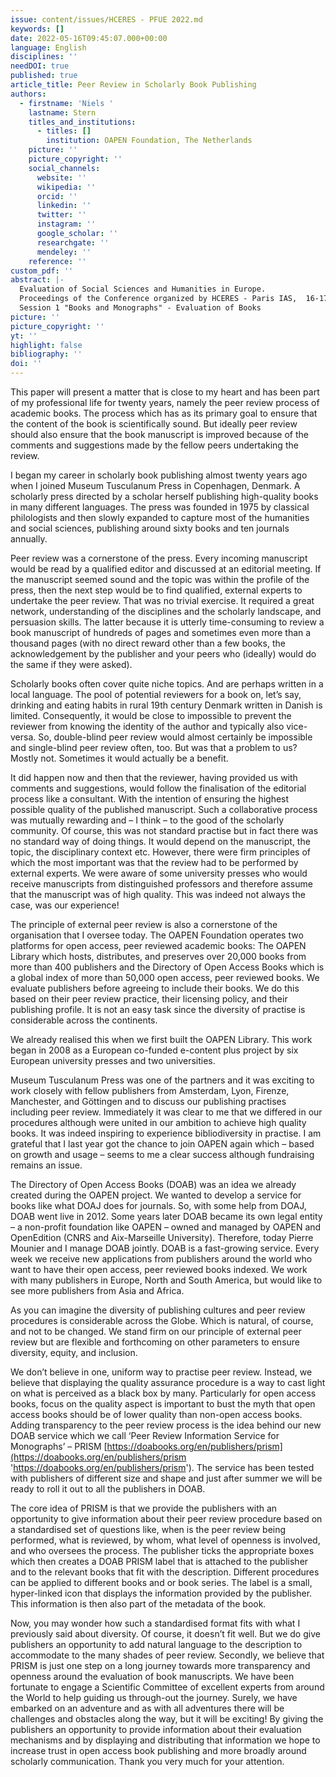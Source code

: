 ```yaml
---
issue: content/issues/HCERES - PFUE 2022.md
keywords: []
date: 2022-05-16T09:45:07.000+00:00
language: English
disciplines: ''
needDOI: true
published: true
article_title: Peer Review in Scholarly Book Publishing
authors:
  - firstname: 'Niels '
    lastname: Stern
    titles_and_institutions:
      - titles: []
        institution: OAPEN Foundation, The Netherlands
    picture: ''
    picture_copyright: ''
    social_channels:
      website: ''
      wikipedia: ''
      orcid: ''
      linkedin: ''
      twitter: ''
      instagram: ''
      google_scholar: ''
      researchgate: ''
      mendeley: ''
    reference: ''
custom_pdf: ''
abstract: |-
  Evaluation of Social Sciences and Humanities in Europe.
  Proceedings of the Conference organized by HCERES - Paris IAS,  16-17 May 2022.
  Session 1 "Books and Monographs" - Evaluation of Books
picture: ''
picture_copyright: ''
yt: ''
highlight: false
bibliography: ''
doi: ''
---
```


This paper will present a matter that is close to my heart and has been part of my professional life for twenty years, namely the peer review process of academic books. The process which has as its primary goal to ensure that the content of the book is scientifically sound. But ideally peer review should also ensure that the book manuscript is improved because of the comments and suggestions made by the fellow peers undertaking the review.

I began my career in scholarly book publishing almost twenty years ago when I joined Museum Tusculanum Press in Copenhagen, Denmark. A scholarly press directed by a scholar herself publishing high-quality books in many different languages. The press was founded in 1975 by classical philologists and then slowly expanded to capture most of the humanities and social sciences, publishing around sixty books and ten journals annually.

Peer review was a cornerstone of the press. Every incoming manuscript would be read by a qualified editor and discussed at an editorial meeting. If the manuscript seemed sound and the topic was within the profile of the press, then the next step would be to find qualified, external experts to undertake the peer review. That was no trivial exercise. It required a great network, understanding of the disciplines and the scholarly landscape, and persuasion skills. The latter because it is utterly time-consuming to review a book manuscript of hundreds of pages and sometimes even more than a thousand pages (with no direct reward other than a few books, the acknowledgement by the publisher and your peers who (ideally) would do the same if they were asked).

Scholarly books often cover quite niche topics. And are perhaps written in a local language. The pool of potential reviewers for a book on, let’s say, drinking and eating habits in rural 19th century Denmark written in Danish is limited. Consequently, it would be close to impossible to prevent the reviewer from knowing the identity of the author and typically also vice-versa. So, double-blind peer review would almost certainly be impossible and single-blind peer review often, too. But was that a problem to us? Mostly not. Sometimes it would actually be a benefit.

It did happen now and then that the reviewer, having provided us with comments and suggestions, would follow the finalisation of the editorial process like a consultant. With the intention of ensuring the highest possible quality of the published manuscript. Such a collaborative process was mutually rewarding and – I think – to the good of the scholarly community. Of course, this was not standard practise but in fact there was no standard way of doing things. It would depend on the manuscript, the topic, the disciplinary context etc. However, there were firm principles of which the most important was that the review had to be performed by external experts. We were aware of some university presses who would receive manuscripts from distinguished professors and therefore assume that the manuscript was of high quality. This was indeed not always the case, was our experience!

The principle of external peer review is also a cornerstone of the organisation that I oversee today. The OAPEN Foundation operates two platforms for open access, peer reviewed academic books: The OAPEN Library which hosts, distributes, and preserves over 20,000 books from more than 400 publishers and the Directory of Open Access Books which is a global index of more than 50,000 open access, peer reviewed books. We evaluate publishers before agreeing to include their books. We do this based on their peer review practice, their licensing policy, and their publishing profile. It is not an easy task since the diversity of practise is considerable across the continents.

We already realised this when we first built the OAPEN Library. This work began in 2008 as a European co-funded e-content plus project by six European university presses and two universities.

Museum Tusculanum Press was one of the partners and it was exciting to work closely with fellow publishers from Amsterdam, Lyon, Firenze, Manchester, and Göttingen and to discuss our publishing practises including peer review. Immediately it was clear to me that we differed in our procedures although were united in our ambition to achieve high quality books. It was indeed inspiring to experience bibliodiversity in practise. I am grateful that I last year got the chance to join OAPEN again which – based on growth and usage – seems to me a clear success although fundraising remains an issue.

The Directory of Open Access Books (DOAB) was an idea we already created during the OAPEN project. We wanted to develop a service for books like what DOAJ does for journals. So, with some help from DOAJ, DOAB went live in 2012. Some years later DOAB became its own legal entity – a non-profit foundation like OAPEN – owned and managed by OAPEN and OpenEdition (CNRS and Aix-Marseille University). Therefore, today Pierre Mounier and I manage DOAB jointly. DOAB is a fast-growing service. Every week we receive new applications from publishers around the world who want to have their open access, peer reviewed books indexed. We work with many publishers in Europe, North and South America, but would like to see more publishers from Asia and Africa.

As you can imagine the diversity of publishing cultures and peer review procedures is considerable across the Globe. Which is natural, of course, and not to be changed. We stand firm on our principle of external peer review but are flexible and forthcoming on other parameters to ensure diversity, equity, and inclusion.

We don’t believe in one, uniform way to practise peer review. Instead, we believe that displaying the quality assurance procedure is a way to cast light on what is perceived as a black box by many. Particularly for open access books, focus on the quality aspect is important to bust the myth that open access books should be of lower quality than non-open access books. Adding transparency to the peer review process is the idea behind our new DOAB service which we call ‘Peer Review Information Service for Monographs’ – PRISM [https://doabooks.org/en/publishers/prism](https://doabooks.org/en/publishers/prism 'https://doabooks.org/en/publishers/prism'). The service has been tested with publishers of different size and shape and just after summer we will be ready to roll it out to all the publishers in DOAB.

The core idea of PRISM is that we provide the publishers with an opportunity to give information about their peer review procedure based on a standardised set of questions like, when is the peer review being performed, what is reviewed, by whom, what level of openness is involved, and who oversees the process. The publisher ticks the appropriate boxes which then creates a DOAB PRISM label that is attached to the publisher and to the relevant books that fit with the description. Different procedures can be applied to different books and or book series. The label is a small, hyper-linked icon that displays the information provided by the publisher. This information is then also part of the metadata of the book.

Now, you may wonder how such a standardised format fits with what I previously said about diversity. Of course, it doesn’t fit well. But we do give publishers an opportunity to add natural language to the description to accommodate to the many shades of peer review. Secondly, we believe that PRISM is just one step on a long journey towards more transparency and openness around the evaluation of book manuscripts. We have been fortunate to engage a Scientific Committee of excellent experts from around the World to help guiding us through-out the journey. Surely, we have embarked on an adventure and as with all adventures there will be challenges and obstacles along the way, but it will be exciting! By giving the publishers an opportunity to provide information about their evaluation mechanisms and by displaying and distributing that information we hope to increase trust in open access book publishing and more broadly around scholarly communication. Thank you very much for your attention.
